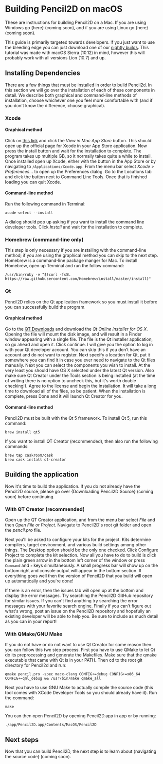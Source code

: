 # Building Pencil2D on macOS

These are instructions for building Pencil2D on a Mac. If you are using Windows go {here} (coming soon), and if you are using Linux go {here} (coming soon).

This guide is primarily targeted towards developers. If you just want to use the bleeding edge you can just download one of our [nightly builds](https://drive.google.com/drive/folders/0BxdcdOiOmg-CcWhLazdKR1oydHM). This tutorial was made with macOS Sierra (10.12) in mind, however this will probably work with all versions Lion (10.7) and up.

## Installing Dependencies

There are a few things that must be installed in order to build Pencil2d. In this section we will go over the installation of each of these components in detail. We describe both graphical and command-line methods of installation, choose whichever one you feel more comfortable with (and if you don't know the difference, choose graphical).

### Xcode

#### Graphical method

Click on [this link](https://itunes.apple.com/ca/app/xcode/id497799835) and click the *View in Mac App Store* button. This should open up the official page for Xcode in your App Store application. Now press the install button and wait for the installation to complete. The program takes up multiple GB, so it normally takes quite a while to install. Once installed open up Xcode, either with the button in the App Store or by navigating to `/Applications/Xcode.app`. From the menu bar select *Xcode* > *Preferences...* to open up the Preferences dialog. Go to the Locations tab and click the button next to Command Line Tools. Once that is finished loading you can quit Xcode.

#### Command-line method

Run the following command in Terminal:

    xcode-select --install

A dialog should pop up asking if you want to install the command line developer tools. Click *Install* and wait for the installation to complete.

### Homebrew (command-line only)

This step is only necessary if you are installing with the command-line method; if you are using the graphical method you can skip to the next step. Homebrew is a command-line package manger for Mac. To install Homebrew, open up Terminal and run the follow command:

    /usr/bin/ruby -e "$(curl -fsSL https://raw.githubusercontent.com/Homebrew/install/master/install)"

### Qt

Pencil2D relies on the Qt application framework so you must install it before you can successfully build the program.

#### Graphical method

Go to the [QT Downloads](https://www.qt.io/download-open-source/) and download the *Qt Online Installer for OS X*. Opening the file will mount the disk image, and will result in a Finder window appearing with a single file. The file is the Qt installer application, so go ahead and open it. Click continue. I will give you the option to log in with your Qt developer account. You can skip this if you don't have an account and do not want to register. Next specify a location for Qt, put it somewhere you can find it in case you ever need to navigate to the Qt files manually. Next you can select the components you wish to install. At the very least you should have OS X selected under the latest Qt version. Also make sure Qt Creator under the Tools section is being installed (at the time of writing there is no option to uncheck this, but it's worth double checking!). Agree to the license and begin the installation. It will take a long time to download all of the files, so be patient. When the installation is complete, press Done and it will launch Qt Creator for you.

#### Command-line method

Pencil2D must be built with the Qt 5 framework. To install Qt 5, run this command:

    brew install qt5

If you want to install QT Creator (recommended), then also run the following commands:

    brew tap caskroom/cask
    brew cask install qt-creator

## Building the application

Now it's time to build the application. If you do not already have the Pencil2D source, please go over {Downloading Pencil2D Source} (coming soon) before continuing.

### With QT Creator (recommended)

Open up the QT Creator application, and from the menu bar select *File* and then *Open File or Project*. Navigate to Pencil2D's root git folder and open the *pencil.pro* file. 

Next you'll be asked to configure your kits for the project. Kits determine compilers, target environment, and various build settings among other things. The Desktop option should be the only one checked. Click Configure Project to complete the kit selection. Now all you have to do to build is click the plain green arrow in the bottom left corner of the window or press `Command` and `r` keys simultaneously. A small progress bar will show up on the bottom right and console output will appear in the bottom section. If everything goes well then the version of Pencil2D that you build will open up automatically and you're done!

If there is an error, then the issues tab will open up at the bottom and display the error messages. Try searching the Pencil2D GitHub repository for similar issues. If you can't find anything try searching the error messages with your favorite search engine. Finally if you can't figure out what's wrong, post an issue on the Pencil2D repository and hopefully an existing developer will be able to help you. Be sure to include as much detail as you can in your report!

### With QMake/GNU Make

If you do not have or do not want to use Qt Creator for some reason then you can follow this two step process. First you have to use QMake to let Qt do its preprocessing and generate the Makefiles. Make sure that the qmake executable that came with Qt is in your PATH. Then cd to the root git directory for Pencil2d and run:

    qmake pencil.pro -spec macx-clang CONFIG+=debug CONFIG+=x86_64 CONFIG+=qml_debug && /usr/bin/make qmake_all

Next you have to use GNU Make to actually compile the source code (this tool comes with XCode Developer Tools so you should already have it). Run the command:

    make

You can then open Pencil2D by opening Pencil2D.app in app or by running:

    ./app/Pencil2D.app/Contents/MacOS/Pencil2D

## Next steps

Now that you can build Pencil2D, the next step is to learn about {navigating the source code} (coming soon).

